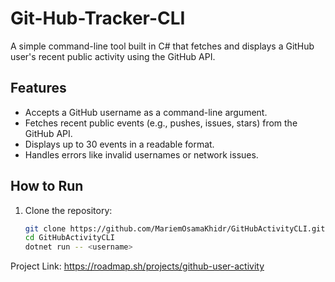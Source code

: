 # Git-Hub-Tracker-CLI
A simple command-line tool built in C# that fetches and displays a GitHub user's recent public activity using the GitHub API.

## Features
- Accepts a GitHub username as a command-line argument.
- Fetches recent public events (e.g., pushes, issues, stars) from the GitHub API.
- Displays up to 30 events in a readable format.
- Handles errors like invalid usernames or network issues.
  
## How to Run
1. Clone the repository:
   ```bash
   git clone https://github.com/MariemOsamaKhidr/GitHubActivityCLI.git
   cd GitHubActivityCLI
   dotnet run -- <username>

Project Link: https://roadmap.sh/projects/github-user-activity
